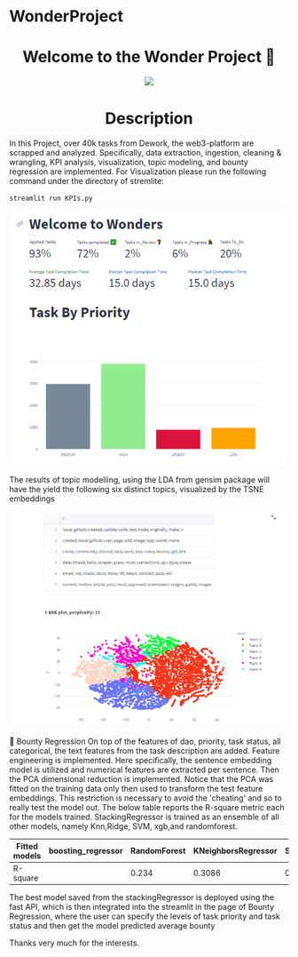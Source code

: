 # WonderProject
<h1 align="center">Welcome to the Wonder Project 👋</h1>
<p align="center">
  <img src="https://dework.xyz/board.jpeg" />
</p>
<h1 align="center"> Description </h1>
In this Project, over 40k tasks from Dework, the web3-platform are scrapped and analyzed. Specifically, data extraction, ingestion, cleaning & wrangling, KPI analysis, visualization, topic modeling, and bounty regression are implemented.
For Visualization please run the following command under the directory of stremlite:

```sh
streamlit run KPIs.py
```
<p align="center">
  <img src="https://github.com/x2125001/WonderProject/blob/1070631df9a564a6f674a655367716b484226610/pp.png" />
</p>

The results of topic modelling, using the LDA from gensim package will have the yield the following six distinct topics, visualized by the TSNE embeddings 
<p align="center">
  <img src="https://github.com/x2125001/WonderProject/blob/93c36db8fa9a284ac16db6278a8c75b5de6669aa/e.PNG" />
</p>


🚀 Bounty Regression
On top of the features of dao, priority, task status, all categorical, the text features from the task description are added. Feature engineering is implemented. Here specifically, the sentence embedding model is utilized and numerical features are extracted per sentence. Then the PCA dimensional reduction is implemented. Notice that the PCA was fitted on the training data only then used to transform the test feature embeddings. This restriction is necessary to avoid the 'cheating' and so to really test the model out. 
The below table reports the R-square metric each for the models trained. StackingRegressor is trained as an ensemble of all other models, namely Knn,Ridge, SVM, xgb,and randomforest. 

Fitted models | boosting_regressor | RandomForest | KNeighborsRegressor | StackingRegressor | Ridge | xgb
--- | --- | --- | --- |--- |--- |--- 
R-square |  | 0.234 | 0.3086 | 0.3587 | 0.1540 | 0.2134

The best model saved from the  stackingRegressor is deployed using the fast API, which is then integrated into the streamlit in the page of Bounty Regression, where the user can specify the levels of task priority and task status and then get the model predicted average bounty

Thanks very much for the interests.



